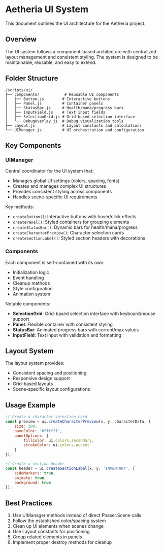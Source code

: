 # Aetheria UI System

This document outlines the UI architecture for the Aetheria project.

## Overview

The UI system follows a component-based architecture with centralized layout management and consistent styling. The system is designed to be maintainable, reusable, and easy to extend.

## Folder Structure

```
/scripts/ui/
├── components/           # Reusable UI components
│   ├── Button.js        # Interactive buttons
│   ├── Panel.js         # Container panels
│   ├── StatusBar.js     # Health/mana/progress bars
│   ├── InputField.js    # Text input fields
│   ├── SelectionGrid.js # Grid-based selection interface
│   └── DebugOverlay.js  # Debug visualization tools
├── Layout.js            # Layout constants and calculations
└── UIManager.js         # UI orchestration and configuration
```

## Key Components

### UIManager

Central coordinator for the UI system that:
- Manages global UI settings (colors, spacing, fonts)
- Creates and manages complex UI structures
- Provides consistent styling across components
- Handles scene-specific UI requirements

Key methods:
- `createButton()`: Interactive buttons with hover/click effects
- `createPanel()`: Styled containers for grouping elements
- `createStatusBar()`: Dynamic bars for health/mana/progress
- `createCharacterPreview()`: Character selection cards
- `createSectionLabel()`: Styled section headers with decorations

### Components

Each component is self-contained with its own:
- Initialization logic
- Event handling
- Cleanup methods
- Style configuration
- Animation system

Notable components:
- **SelectionGrid**: Grid-based selection interface with keyboard/mouse support
- **Panel**: Flexible container with consistent styling
- **StatusBar**: Animated progress bars with current/max values
- **InputField**: Text input with validation and formatting

## Layout System

The layout system provides:
- Consistent spacing and positioning
- Responsive design support
- Grid-based layouts
- Scene-specific layout configurations

## Usage Example

```javascript
// Create a character selection card
const preview = ui.createCharacterPreview(x, y, characterData, {
    size: 300,
    nameColor: '#ffffff',
    panelOptions: {
        fillColor: ui.colors.secondary,
        strokeColor: ui.colors.accent
    }
});

// Create a section header
const header = ui.createSectionLabel(x, y, 'INVENTORY', {
    sideMarkers: true,
    animate: true,
    background: true
});
```

## Best Practices

1. Use UIManager methods instead of direct Phaser.Scene calls
2. Follow the established color/spacing system
3. Clean up UI elements when scenes change
4. Use Layout constants for positioning
5. Group related elements in panels
6. Implement proper destroy methods for cleanup
